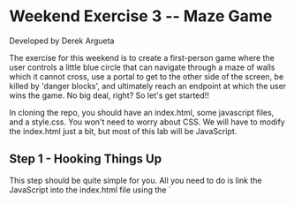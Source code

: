 Weekend Exercise 3 -- Maze Game
================================
Developed by Derek Argueta

The exercise for this weekend is to create a first-person game where the user
controls a little blue circle that can navigate through a maze of walls which it
cannot cross, use a portal to get to the other side of the screen, be killed by
'danger blocks', and ultimately reach an endpoint at which the user wins the
game. No big deal, right? So let's get started!!


In cloning the repo, you should have an index.html, some javascript files, and
a style.css. You won't need to worry about CSS. We will have to modify the
index.html just a bit, but most of this lab will be JavaScript.


<h2>Step 1 - Hooking Things Up</h2>
This step should be quite simple for you. All you need to do is link the
JavaScript into the index.html file using the `<script>` tag. Link the
JavaScript files in the following order:
- lib.js
- player.js
- wall.js
- init.js
- statusCheck.js
- keyboard.js

Because we make use of global variables, linking them in a different order may
cause errors. You can verify that they were linked correctly by making sure
there's no errors in the console. You can also click on the "networks" tab in
the Chrome dev tools and check that each file was loaded in.

![](screenshots/step-1.png)

================================================================================================
================================================================================================
![](http://www.ihaveapc.com/wp-content/uploads//2013/11/swescosystem.jpg)
================================================================================================
================================================================================================

<h2>Step 2 - The Arrow Keys</h2>
Games are typically played with keyboard keys, especially arrow keys. If our
game is going to beat Call of Duty, we probably should utilize arrows as well.
Pop open keyboard.js. Take a moment to read the comments so that you understand
the initial code that is there.

... Done? Cool.

Now here is a structure we haven't seen before - a Switch-Case.
Switch-cases are actually quite simple, very similar to if-statements. Here we
pass in e.keyCode, which is the number value of the key that was pressed. If it
matches any of the 'cases' (37, 38, 39, 40), then it will execute the code
following it up to `break`. The reason a switch-case was used here is because it
looks a lot more clean than
```javascript
if(e.keyCode == 37) {
    // left arrow
} else if(e.keyCode == 38) {
    // up arrow
} else if(e.keyCode == 39) {
    // right arrow
} else if(e.keyCode == 40) {
    // down arrow
} else {
    // not an arrow
}
```
If your conditional only has 2 or 3 cases, then an if-statement or if-else
statement would be perfectly fine.

And as you might've guessed, the special number for the
left key is 37, up key is 38, etc.

Put a `console.log()` under each case saying something like "left key pressed",
"right key pressed", etc. Then run your app in the browser with the console open.
When you press the arrow keys, you should see print-outs in the console.

Pretty cool, huh?


Last thing we want to do is prevent the browser from scrolling up/down when we
press the up/down keys on our keyboard. The browser does this because it is the
default behavior. We can prevent the default behaviour by entering
`e.preventDefault()` on the first line under each case.

================================================================================================
================================================================================================
![](http://gagsclick.com/wp-content/uploads/2014/11/The-Two-States-Of-Every-programmer-..-I-am-God-..-I-have-no-idea-What-I-M-Doing.jpg)
================================================================================================
================================================================================================

<h2>Step 3 - Moving the Player</h2>
Open up player.js.

First thing is first. We need to define `self`. Self should be equivalent (=) to the
DOM ~element~ with an ~ID~ of 'block', so that in the move functions when we grab
the `left` and `top` properties of the blue circle, we can just use `self`
instead of re-grabbing the ~element~ from the ~document~.

(~~ indicates a hint...)

This file defines a Player object which already has its move
functions scaffolded out. Now we need to fill them in. Thankfully, I wrote a
little animation library for you that you can use to animate the player in
lib.js. The functions are
```
function animateLeft(obj, callback) {
    // ...
}

function animateRight(obj, callback) {
    // ...
}

function animateUp(obj, callback) {
    // ...
}

function animateDown(obj, callback) {
    // ...
}
```
where obj is the DOM element you are animating (the player) and callback is a 
function that will be executed when the animating is done.

Use those functions where they should belong (i.e. `animateLeft` in `moveLeft`)
inside of `if(!animating){ //... }` and right under `animating = true;`. Now the function has two parameters, the
element we're animating and a callback to be executed after animation. For the 
object being animated, we can just use `self` since we already got the ~element 
by its ID~. The second parameter is going to be the function `moveCallback` which
is already defined. All it does for now is set `animating` to `false` so that the
rest of the program knows we're not in animation and can accept new animations.

Now the player isn't going to move quite yet because it hasn't been connected to
keyboard.js. When we hit arrow keys, we still only get print-outs. Under each 
respective case we need to animate the player object. But before we can do that,
we must create an actual player to use! Player() is just a layout for a player object
but doesn't actually instantiate one. In init.js, create a new player object called
`player` at the very top. <a href="https://developer.mozilla.org/en-US/docs/Web/JavaScript/Guide/Working_with_Objects" target="_blank">Help with objects</a>

Now that we have this player object to use, we can call player.move... under each
case in keyboard.js so that when a certain arrow gets hit, the player moves in that
respective direction. Example:
```javascript
switch(e.keyCode) {

    // Left arrow was pressed
    case 37:
        e.preventDefault();
        player.moveLeft();
        break;

    //...
    //...
    //...
}
```

If everything is done correctly, you should be able to move the blue circle
around!

================================================================================================
================================================================================================
![](http://memecollection.net/wp-content/uploads//2013/05/As-a-programmer.jpg)
================================================================================================
================================================================================================

<h2>Step 4 - Sweet, sweet victory</h2>
Games are no fun if you can't win, right? (*cough* *cough* <b>flappy bird</b> *cough* *cough*)
Let's add some code so that when the user steps on the yellow square, victory is
indicated.

First, call `checkStatuses()` in `moveCallback()` in player.js. What this does is
after every move animation, it will check the various statuses of the player object
such as whether the player won or lost. This is possible because if you look in statusCheck.js
all the different 'check' functions are wrapped in one big function called `checkStatuses()`
so that we don't have to call each 'check' function individually.

Now in statusCheck.js check out the `checkWin()` function. It's empty!
Write some code here so that if the yellow square and blue circle are on the same
tile, then a pop-up with a victory message appears, followed by the browser
refreshing. And yes, your JavaScript must refresh the browser programmatically.

*hint*: You can check if two items are on the same tile by checking if their
`left` and `top` style properties are the same. Now, to figure out how to access
those properties of a DOM element.... What, did you think I was going to hold your
hand the whooolle time?

If you did this step properly you should get the following:
![Alt text](screenshots/step-4.png "Step 4 Screenshot")

================================================================================================
================================================================================================
![](http://www.bitrebels.com/wp-content/uploads/2010/02/in_ur_reality.png)
================================================================================================
================================================================================================

<h2>Step 5 - The Background</h2>
OK take a deep breath because this step is probably the hardest.

Ready?

Ok

We need to "register" every tile in the background so that we can then easily
manipulate it with JavaScript and turn cells into walls or portals programmatically.
We *could* do this by writing a ton of HTML (Almost the same line nearly 200 times)
but we can accomplish the same thing in about 30 lines of JavaScript with a little
ingenuity and craftiness.

Open up init.js. This is the file we're going to use for most of our 'set-up'
code. Go to the `createBackground()` function which is... surprise, surprise, very
much empty. Here's the requirements for this function

- it must create a new div for every 'tile' in the game's grid by iterating from 0 to
CAGE_SIZE (which is equal to 180 as you can see if you scroll up in init.js)
- In each iteration, create a new div element.
  - Give that div element a `className` of "empty square". This will give it the
  appropriate CSS.
  - Now give it an ID equivalent to that of the current iteration number. So for
  example, if you're on the fifth iteration of the for-loop, the ID should be 5.
  On the next iteration the ID should be 6. This will provide each div with a unique
  numerical ID that *also* corresponds to its location on the grid. Pretty crafty, huh?
  - We also need to provide the div with a location. We do this by setting the 
  `left` and `top` style properties of this new div.
    - For the `left` value, it should start at `0px` for the first element but
    increase by 50 with every subsequent element. *HOWEVER* it *must* be set back
    to 0 for every 19th element. There are 18 tiles in each row of the game's grid.
    If we don't reset the `left` value to 0, then it will keep growing and the tiles
    will go off of the screen.
    - We need to do the same thing with the `top` value. It must start at 0 and
    every time we hit a new 'row' (18 tiles) we need to increase the top value by
    50
    - i.e the 20th iteration should make a tile that has a `left` value of 50px and
    a `top` value of 50px. because it is in the second tile of the second row. The
    5th iteration should create a div with a `left` value of 200px because it is the
    5th div (0px, 50px, 100px, 150px, *200px*) and a `top` value of 0px because it
    is in the first row.
  - lastly, append that div as a child to the div that has an ID of 'cage'. This will put it in
  the black-bordered box AKA our game area.

*hints*: The modulus operator (%) can be used to calculate divisibility. % in place
of the division operator will give you the *remainder* of the division.
```javascript
var testOne = 5 % 4;    // this gives you 1 because that's the remainder when you divide 5 by 4
var testTWo = 500 % 200; // this gives you 100 because 500 / 200 is 2 with a remainder of 100
// so...
if(x % 5 == 0) {
    // This checks if x is divisible by 5 because if it is, then the remainder is 0
}
```
You can use this new information about the modulus operator to check if you 
need to 'start' a new row of divs in your for-loop. Every row is has 18 divs... So if a certain number
is divisibly by 18 then you need a new... NO WAIT I'VE SAID TOO MUCH!

If you wrote the algorithm correctly you should see this:
![](screenshots/step-5.1.png)

Ready for the magical part?

'Inspect element' on any of the grey background tiles.
![](screenshots/step-5.2.png)

That nifty for-loop you did generated <b>*180 divs*</b> each with a unique numerical ID and a unique positioning.

================================================================================================
================================================================================================
![](http://motifcdn2.doubleclick.net/EMEA/test_jason/presentations/usdevday/imgs/thisisjavascript.jpg)
================================================================================================
================================================================================================

<h2>Step 6 - YOU SHALL NOT PASS</h2>
Ok so we can move our player around and we have a background where each tile can
be accessed through a unique ID. Time to make some walls. In init.js you'll see
a variable called levelDefinition containing a dictionary. One of the dictionary
items is called 'walls' and consists of a big array of numbers. These numbers are
actually the divs of the background tiles we want to change to walls. By setting
up the walls this way, we can easily change which tiles we want to act as walls
simply by changing what numbers are in this array.

Now let's actually build some walls. Go to wall.js and inside the *constructor*
(`Wall(id)`) there's a spot for you to add some code. Assign `obj` to the document
element that has the ID of the parameter `id`. That parameter is the CSS ID of the
div that we want to turn into a wall. Then, give `obj` a `className` of "wall square"
so that it'll be styled appropriately.

After you've complete the function, we need to fill out `Wall.createWalls()` so
that it will build walls with the array of id's being passed in. Create a for-loop
that iterates through that array. For every array in that ID, create a new `Wall`
object with that ID as that parameter. All the new `Wall` objects should be 
collected into an array, which is returned after the for-loop is done using the
`return` keyword.

With the walls, your screen should look like this:
![](screenshots/step-6.1.png)


Wait a sec.... Houston, we have a problem....
![](screenshots/step-6.2.png)

What's the point of a wall if you can pass right through it??? This needs to be fixed...

So this'll be tricky. Open player.js and you'll see some commented space in each move
function labelled 'STEP 6' use this area to write code that will check if the current
player is next to a wall using `left` and `top`. If so, flip wallPresent to `true`
so that the moving animation will not execute.

*hints*:

- So now we need to iterate through all the wall divs to check their location
against ours. There's two ways you can do this.
  - You can get all the div elements by class name 'wall'. Then, to access its
    CSS properties by doing
```javascript
var walls = document.getElementsByClassName('wall');
for(var x = 0; x < walls.length; x++) {
  var wall = walls[x];
  console.log(wall.style.left);
  console.log(wall.style.top);
}
```
  - The other way you can access the walls are by using the global `wallObjs` 
  global array. Accessing the objects vs accessing the divs by class gives you
  a slight advantage. Here's example code for accessing the walls via `wallObjs`.
```javascript
for(var x = 0; x < wallObjs.length; x++) {
  var wall = wallObjs[x];
  console.log(wall.style.left);
  console.log(wall.style.top);
}
```
  The big difference here is that `wall` is a JavaScript *object* (`Wall()`) as
  opposed to just a DOM element.

- Also, on certain lines you'll have to convert the `left` or `top` value to a number.
Do this using the <a href="https://developer.mozilla.org/en-US/docs/Web/JavaScript/Reference/Global_Objects/parseInt" target="_blank">`parseInt()`</a> function that's built into JavaScript.

================================================================================================
================================================================================================
![](http://d24kfg5vae7qnd.cloudfront.net/wp-content/uploads/2014/04/dilbert.com_.gif)
================================================================================================
================================================================================================

<h2>Step 7 - Do you believe in magic?</h2>
Alright now lets build the portals!! The portals are actually quite simple, and you
can actually recycle some of the concepts you use with the victory square. If the
player enters a portal, change the player's `left` and `top` properties to match
the *other* portal, placing the player in the same tile as the other portal, or,
well, 'teleporting' the player over.

Firstly, we need to create the portal divs so they show up. As you can see in
levelDefinition, there's also an array that lists the two spots where we want
the portals to be. Go to init.js and scroll down to `createPortal()`. This function
takes in a pair of portals and creates the proper DOM element. Create two new
document elements with the ids that were passed in as parameters. Then give those
elements a `className` of "portal square".

And your screen should now look like this:
![](screenshots/step-7.png)

Now go to statusCheck.js and scroll down to `checkInPortal()`. This function
should iterate through the portals in the `portals` array OR using `document.getElementsByClassName()` to just get all the divs with a class of 'portal', to
check if the player is currently in the same location as either of the portals.
If so, then change the players `left` and `top` values to match the *other*
portal, thus teleporting the player. Pretty straightforward, right?

If you wrote your `checkInPortal()` correctly, then when you move your player into
one pink square it should *magically* teleport to the other and vice versa.

================================================================================================
================================================================================================
![](http://breakbrunch.com/wp-content/uploads/2013/04/i-just-cant-keep-calm-im-a-programer.jpg)
================================================================================================
<p>(pardon the mispelling of programmer... I didn't make it...)</p>
================================================================================================

<h2>Step 8 - Trouble with a capital T, that rhymes with P and that stands for Pool!</h2>
Ok time for the last piece: the danger blocks. The danger blocks are the red
squares that spawn at a *random* location on the grid every three turns. If the
player enters the same space as the danger block, then game over.

Head over to `randomDanger()` in init.js. This function will generate the random
danger blocks. Start off by generating a random *integer* that is between 0 and
`CAGE_SIZE`. If the number generated is a) the id of a block that already is a 
danger block, b) the id of a portal, or c) the id of a wall, then you need to
get a new random number because our danger blocks can't be on top of existing
blocks. Then, get the background element that has that id and assign it a 
`className` of "danger square". This will give it the appearance of a danger block
and allow us to later find it again via its class.

Now if you play the game, nothing happens because `randomDanger()` isn't being
called anywhere. Go to keyboard.js.

You'll see some space commented out for step 8. Here you need to do a nifty
if-statement that checks two things.
- Checks if the key pressed was an arrow key (this entire onKeyDown gets fired
for *any* button so we need to be sure it was an arrow key)
- If it's the 3rd turn. We have a global `turnNumber` variable in init.js that gets
incremented in statusCheck.js, so all we need to do to verify that it is a third
turn is check if `turnNumber` is divisible by 3.
If the two conditions are met, then you should call `randomDanger()` that you
just filled out in init.js.

Now if you start moving your player around you should see the random danger squares
generate periodically. But they're actually not dangerous yet. They're just
random squares. We still need to add code to check if the player actually enters
a danger square.

In statusCheck.js, there's a function called `checkLoss()` that needs to be filled out.
As you probably guessed, this is going to check the location of our player against
the location of all the random danger blocks, accessible via the 'danger' class that
we assigned it when we first created the DOM element. If a match is found, give 
an `alert` indicating that the player lost and refresh the page, like you did 
with when the player wins.

AND THAT'S IT!!

================================================================================================
================================================================================================
![](http://sense-studios.com/wordpress/xangadix/files/2012/05/write_all_the_code_in_javascript1.jpg)
================================================================================================
================================================================================================

<h2>Agile Software Development</h2>
Something important we need to address here is the process we used for programming.
In between each step, our program (hopefully) was bug-free and actually did something.
This is part of the <a href="http://en.wikipedia.org/wiki/Agile_software_development" target="_blank">Agile Software Development</a> methodology. When we break projects down into pieces, the project should
actually be *something* in between each of those pieces. This is an important 
concept will hit on repeatedly in the course.

================================================================================================
================================================================================================
![](http://pbs.twimg.com/media/BgxH1cVCMAENizW.png)
================================================================================================
================================================================================================

<h2>Bonus</h2>
Wanna go above and beyond? Here's some ideas if you really want to push yourself
on this project:
- Rather than having the danger blocks appear every 3 turns, have them appear
every 3 *seconds*, regardless of whether the player moves or not.
- When the player hits victory, the pop-up should show how long it took the
player to complete the level.
- Make it a multi-level game! You'll need to have a dictionary for every level
to define where the walls/portals are and refactor init.js a bit.
- Enable multiple portals. When you enter one, you get sent randomly to one
of the others.